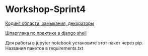# Workshop-Sprint4

[Кодинг области, замыкания, декораторы](Кодинг%20области%2C%20замыкания%2C%20декораторы.ipynb) 

[Шпарглака по практике в django shell](Django%20shell.txt) 

Для работы в jupyter notebook 
установите этот пакет через pip.
Названия пакетов в requirements.txt
